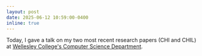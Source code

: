 ```yaml
---
layout: post
date: 2025-06-12 10:59:00-0400
inline: true
---
```


Today, I gave a talk on my two most recent research papers (CHI and CHIL) at [Wellesley College's Computer Science Department](https://www.wellesley.edu/academics/department/computer-science).
